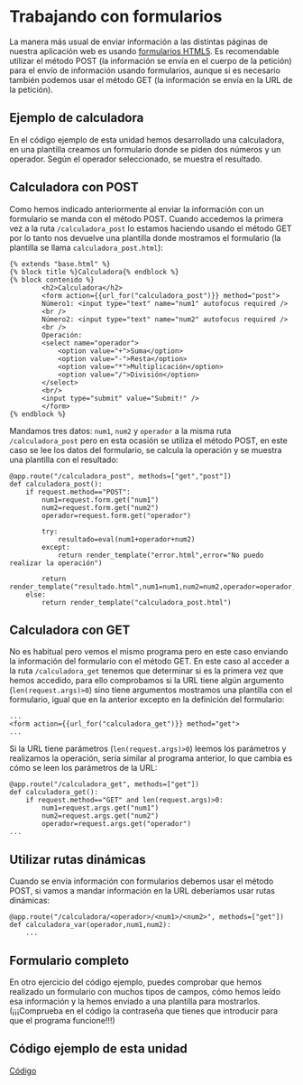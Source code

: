 # Trabajando con formularios

La manera más usual de enviar información a las distintas páginas de nuestra aplicación web es usando [formularios HTML5](https://www.w3schools.com/html/html_forms.asp). Es recomendable utilizar el método POST (la información se envía en el cuerpo de la petición) para el envío de información usando formularios, aunque si es necesario también podemos usar el método GET (la información se envía en la URL de la petición).

## Ejemplo de calculadora

En el código ejemplo de esta unidad hemos desarrollado una calculadora, en una plantilla creamos un formulario donde se piden dos números y un operador. Según el operador seleccionado, se muestra el resultado.

## Calculadora con POST

Como hemos indicado anteriormente al enviar la información con un formulario se manda con el método POST. Cuando accedemos la primera vez a la ruta `/calculadora_post` lo estamos haciendo usando el método GET por lo tanto nos devuelve una plantilla donde mostramos el formulario (la plantilla se llama `calculadora_post.html`):

	{% extends "base.html" %}
	{% block title %}Calculadora{% endblock %}
	{% block contenido %}
		    <h2>Calculadora</h2>
		    <form action={{url_for("calculadora_post")}} method="post">
			Número1: <input type="text" name="num1" autofocus required />
			<br />
			Número2: <input type="text" name="num2" autofocus required />
			<br />
			Operación: 
			<select name="operador">
	  			<option value="+">Suma</option>
	  			<option value="-">Resta</option>
	  			<option value="*">Multiplicación</option>
	  			<option value="/">División</option>
	  		</select> 
	  		<br/>
	  		<input type="submit" value="Submit!" />
			</form>
	{% endblock %}

Mandamos tres datos: `num1`, `num2` y `operador` a la misma ruta `/calculadora_post` pero en esta ocasión se utiliza el método POST, en este caso se lee los datos del formulario, se calcula la operación y se muestra una plantilla con el resultado:

	@app.route("/calculadora_post", methods=["get","post"])
	def calculadora_post():
		if request.method=="POST":
			num1=request.form.get("num1")
			num2=request.form.get("num2")
			operador=request.form.get("operador")
		
			try:
				resultado=eval(num1+operador+num2)
			except:
				return render_template("error.html",error="No puedo realizar la operación")
			
			return render_template("resultado.html",num1=num1,num2=num2,operador=operador,resultado=resultado)	
		else:
			return render_template("calculadora_post.html")

## Calculadora con GET

No es habitual pero vemos el mismo programa pero en este caso enviando la información del formulario con el método GET. En este caso al acceder a la ruta `/calculadora_get` tenemos que determinar si es la primera vez que hemos accedido, para ello comprobamos si la URL tiene algún argumento (`len(request.args)>0`) sino tiene argumentos mostramos una plantilla con el formulario, igual que en la anterior excepto en la definición del formulario:

	...
	<form action={{url_for("calculadora_get")}} method="get">
	...

Si la URL tiene parámetros (`len(request.args)>0`) leemos los parámetros y realizamos la operación, sería similar al programa anterior, lo que cambia es cómo se leen los parámetros de la URL:

	@app.route("/calculadora_get", methods=["get"])
	def calculadora_get():
		if request.method=="GET" and len(request.args)>0:
			num1=request.args.get("num1")
			num2=request.args.get("num2")
			operador=request.args.get("operador")
	...

## Utilizar rutas dinámicas

Cuando se envía información con formularios debemos usar el método POST, si vamos a mandar información en la URL deberíamos usar rutas dinámicas:

	@app.route("/calculadora/<operador>/<num1>/<num2>", methods=["get"])
	def calculadora_var(operador,num1,num2):
		...

## Formulario completo

En otro ejercicio del código ejemplo, puedes comprobar que hemos realizado un formulario con muchos tipos de campos, cómo hemos leído esa información y la hemos enviado a una plantilla para mostrarlos. (¡¡¡Comprueba en el código la contraseña que tienes que introducir para que el programa funcione!!!)

## Código ejemplo de esta unidad

[Código](../../ejemplos/u18)
	
